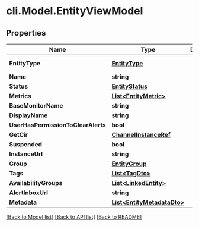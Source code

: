 # cli.Model.EntityViewModel

## Properties

Name | Type | Description | Notes
------------ | ------------- | ------------- | -------------
**EntityType** | [**EntityType**](EntityType.md) |  | [optional] [readonly] 
**Name** | **string** |  | [optional] 
**Status** | [**EntityStatus**](EntityStatus.md) |  | [optional] 
**Metrics** | [**List&lt;EntityMetric&gt;**](EntityMetric.md) |  | [optional] 
**BaseMonitorName** | **string** |  | [optional] 
**DisplayName** | **string** |  | [optional] 
**UserHasPermissionToClearAlerts** | **bool** |  | [optional] 
**GetCir** | [**ChannelInstanceRef**](ChannelInstanceRef.md) |  | [optional] 
**Suspended** | **bool** |  | [optional] 
**InstanceUrl** | **string** |  | [optional] 
**Group** | [**EntityGroup**](EntityGroup.md) |  | [optional] 
**Tags** | [**List&lt;TagDto&gt;**](TagDto.md) |  | [optional] 
**AvailabilityGroups** | [**List&lt;LinkedEntity&gt;**](LinkedEntity.md) |  | [optional] 
**AlertInboxUrl** | **string** |  | [optional] 
**Metadata** | [**List&lt;EntityMetadataDto&gt;**](EntityMetadataDto.md) |  | [optional] 

[[Back to Model list]](../README.md#documentation-for-models) [[Back to API list]](../README.md#documentation-for-api-endpoints) [[Back to README]](../README.md)

